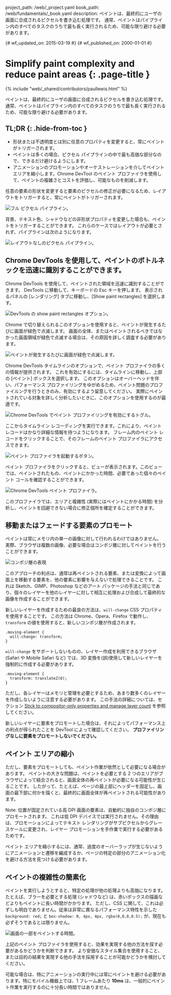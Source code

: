 project_path: /web/_project.yaml
book_path: /web/fundamentals/_book.yaml
description: ペイントは、最終的にユーザの画面に合成されるピクセルを書き込む処理です。 通常、ペイントはパイプライン内のすべてのタスクのうちで最も長く実行されるため、可能な限り避ける必要があります。

{# wf_updated_on: 2015-03-19 #}
{# wf_published_on: 2000-01-01 #}

# Simplify paint complexity and reduce paint areas {: .page-title }

{% include "web/_shared/contributors/paullewis.html" %}


ペイントは、最終的にユーザの画面に合成されるピクセルを書き込む処理です。 通常、ペイントはパイプライン内のすべてのタスクのうちで最も長く実行されるため、可能な限り避ける必要があります。

## TL;DR {: .hide-from-toc }
- 形状または不透明度とは別に任意のプロパティを変更すると、常にペイントがトリガーされます。
- ペイントは多くの場合、ピクセル パイプラインの中で最も高価な部分なので、できるだけ避けるようにします。
- アニメーションのプロモーションやオーケストレーションを介してペイント エリアを縮小します。Chrome DevTool のペイント プロファイラを使用して、ペイントの複雑さとコストを評価し、可能なものを削減します。


任意の要素の形状を変更すると要素のピクセルの修正が必要になるため、レイアウトをトリガーすると、常にペイントがトリガーされます。

<img src="images/simplify-paint-complexity-and-reduce-paint-areas/frame.jpg"  alt="フル ピクセル パイプライン。">

背景、テキスト色、シャドウなどの非形状プロパティを変更した場合も、ペイントをトリガーすることができます。 これらのケースではレイアウトが必要とされず、パイプラインは次のようになります。

<img src="images/simplify-paint-complexity-and-reduce-paint-areas/frame-no-layout.jpg" alt="レイアウトなしのピクセル パイプライン。">

## Chrome DevTools を使用して、ペイントのボトルネックを迅速に識別することができます。

Chrome DevTools を使用して、ペイントされた領域を迅速に識別することができます。 DevTools に移動して、キーボードの Esc キーを押します。 表示されるパネルの [レンダリング] タブに移動し、[Show paint rectangles] を選択します。

<img src="images/simplify-paint-complexity-and-reduce-paint-areas/show-paint-rectangles.jpg"  alt="DevTools の show paint rectangles オプション。">

Chrome で切り替えられるこのオプションを使用すると、ペイントが発生するたびに画面が緑色で点滅します。 画面の全体、またはペイントされるべきではなかった画面領域が緑色で点滅する場合は、その原因を詳しく調査する必要があります。

<img src="images/simplify-paint-complexity-and-reduce-paint-areas/show-paint-rectangles-green.jpg"  alt="ペイントが発生するたびに画面が緑色で点滅します。">

Chrome DevTools タイムラインのオプションで、ペイント プロファイラの多くの情報が提供されます。 これを有効にするには、タイムラインに移動し、上部の [ペイント] ボックスを選択します。 このオプションはオーバーヘッドを伴い、パフォーマンス プロファイリングをゆがめるため、ペイント問題のプロファイルングを行うときのみ、有効にするよう留意してください。 実際にペイントされている対象を詳しく分析したいときに、このオプションを使用するのが最適です。

<img src="images/simplify-paint-complexity-and-reduce-paint-areas/paint-profiler-toggle.jpg"  alt="Chrome DevTools でペイント プロファイリングを有効にするトグル。">

ここからタイムライン レコーディングを実行できます。これにより、ペイント レコードはかなり詳細な情報を持つようになります。 フレーム内のペイント レコードをクリックすることで、そのフレームのペイント プロファイラにアクセスできます。

<img src="images/simplify-paint-complexity-and-reduce-paint-areas/paint-profiler-button.jpg"  alt="ペイント プロファイラを起動するボタン。">

ペイント プロファイラをクリックすると、ビューが表示されます。このビューでは、ペイントされたもの、ペイントにかかった時間、必要であった個々のペイント コールを確認することができます。

<img src="images/simplify-paint-complexity-and-reduce-paint-areas/paint-profiler.jpg"  alt="Chrome DevTools ペイント プロファイラ。">

このプロファイラでは、エリアと複雑性 (実際にはペイントにかかる時間) を分析し、ペイントを回避できない場合に修正個所を確定することができます。

## 移動またはフェードする要素のプロモート

ペイントは常にメモリ内の単一の画像に対して行われるわけではありません。 実際、ブラウザは複数の画像、必要な場合はコンポジ層に対してペイントを行うことができます。

<img src="images/simplify-paint-complexity-and-reduce-paint-areas/layers.jpg"  alt="コンポジ層の表現">

このアプローチの利点は、通常は再ペイントされる要素、または変換によって画面上を移動する要素を、他の要素に影響を与えないで処理できることです。 これは Sketch、GIMP、Photoshop などのアート パッケージの手法と同じであり、個々のレイヤーを他のレイヤーに対して相互に処理および合成して最終的な画像を作成することができます。

新しいレイヤーを作成するための最良の方法は、`will-change` CSS プロパティを使用することです。 この方法は Chrome、Opera、Firefox で動作し、`transform` の値を使用すると、新しいコンポジ層が作成されます。


    .moving-element {
      will-change: transform;
    }
    

`will-change` をサポートしないものの、レイヤー作成を利用できるブラウザ (Safari や Mobile Safari など) では、3D 変換を(誤)使用して新しいレイヤーを強制的に作成する必要があります。


    .moving-element {
      transform: translateZ(0);
    }
    

ただし、各レイヤーはメモリと管理を必要とするため、あまり数多くのレイヤーを作成しないように注意する必要があります。 この手法の詳細については、セクション [Stick to compositor-only properties and manage layer count](stick-to-compositor-only-properties-and-manage-layer-count) を参照してください。

新しいレイヤーに要素をプロモートした場合は、それによってパフォーマンス上の利点が得られたことを DevTool によって確認してください。 **プロファイリングなしに要素をプロモートしないでください。**

## ペイント エリアの縮小

ただし、要素をプロモートしても、ペイント作業が依然として必要になる場合があります。 ペイントの大きな問題は、ペイントを必要とする 2 つのエリアがブラウザによって結合されると、画面全体の再ペイントが必要になる可能性が生じることです。 したがって、たとえば、ページの最上部にヘッダーを固定し、画面の最下部に何かを描くと、最終的に画面全体が再ペイントされる可能性があります。

Note: 位置が固定されている高 DPI 画面の要素は、自動的に独自のコンポジ層にプロモートされます。 これは低 DPI デバイスでは実行されません。その理由は、プロモーションによってテキスト レンダリングがサブピクセルからグレースケールに変更され、レイヤー プロモーションを手作業で実行する必要があるためです。

ペイント エリアを縮小するには、通常、過度のオーバーラップが生じないようにアニメーションと遷移を編成するか、ページの特定の部分のアニメーション化を避ける方法を見つける必要があります。

## ペイントの複雑性の簡素化
ペイントを実行しようとすると、特定の処理が他の処理よりも高価になります。 たとえば、ブラーを必要とする処理 (シャドウなど) は、赤いボックスの描画などよりもペイントに長い時間がかかります。 ただし、CSS に関して、これは必ずしも明白でありません。従来は非常に異なるパフォーマンス特性を示した `background: red;` と `box-shadow: 0, 4px, 4px, rgba(0,0,0,0.5);` が、現在も必ずそうであるとは限りません。

<img src="images/simplify-paint-complexity-and-reduce-paint-areas/profiler-chart.jpg"  alt="画面の一部をペイントする時間。">

上記のペイント プロファイラを使用すると、効果を実現する他の方法を探す必要があるかどうかを判断できます。 より安価なスタイル集合を使用すること、または目的の結果を実現する他の手法を採用することが可能かどうかを検討してください。

可能な場合は、特にアニメーションの実行中には常にペイントを避ける必要があります。特にモバイル機器上では、1 フレームあたり **10ms** は、一般的にペイント作業を実行するのに十分長い時間ではありません。


